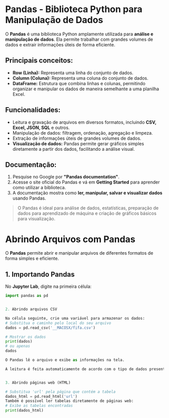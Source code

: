 # Pandas - Biblioteca Python para Manipulação de Dados

O **Pandas** é uma biblioteca Python amplamente utilizada para **análise e manipulação de dados**. Ela permite trabalhar com grandes volumes de dados e extrair informações úteis de forma eficiente.

## Principais conceitos:

- **Row (Linha):** Representa uma linha do conjunto de dados.  
- **Column (Coluna):** Representa uma coluna do conjunto de dados.  
- **DataFrame:** Estrutura que combina linhas e colunas, permitindo organizar e manipular os dados de maneira semelhante a uma planilha Excel.

## Funcionalidades:

- Leitura e gravação de arquivos em diversos formatos, incluindo **CSV, Excel, JSON, SQL** e outros.  
- Manipulação de dados: filtragem, ordenação, agregação e limpeza.  
- Extração de informações úteis de grandes volumes de dados.  
- **Visualização de dados:** Pandas permite gerar gráficos simples diretamente a partir dos dados, facilitando a análise visual.

## Documentação:

1. Pesquise no Google por **"Pandas documentation"**.  
2. Acesse o site oficial do Pandas e vá em **Getting Started** para aprender como utilizar a biblioteca.  
3. A documentação mostra como **ler, manipular, salvar e visualizar dados** usando Pandas.

> O Pandas é ideal para análise de dados, estatísticas, preparação de dados para aprendizado de máquina e criação de gráficos básicos para visualização.

# Abrindo Arquivos com Pandas

O **Pandas** permite abrir e manipular arquivos de diferentes formatos de forma simples e eficiente.

## 1. Importando Pandas

No **Jupyter Lab**, digite na primeira célula:

```python
import pandas as pd


2. Abrindo arquivos CSV

Na célula seguinte, crie uma variável para armazenar os dados:
# Substitua o caminho pelo local do seu arquivo
dados = pd.read_csv('__MACOSX/fifa.csv')

# Mostrar os dados
print(dados)
# ou apenas
dados

O Pandas lê o arquivo e exibe as informações na tela.

A leitura é feita automaticamente de acordo com o tipo de dados presente no arquivo.


3. Abrindo páginas web (HTML)

# Substitua 'url' pela página que contém a tabela
dados_html = pd.read_html('url')
Também é possível ler tabelas diretamente de páginas web:
# Exibe as tabelas encontradas
print(dados_html)


